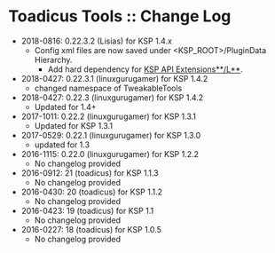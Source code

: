 # Toadicus Tools :: Change Log

* 2018-0816: 0.22.3.2 (Lisias) for KSP 1.4.x
	+ Config xml files are now saved under <KSP_ROOT>/PluginData Hierarchy.
		- Add hard dependency for [KSP API Extensions**/L**](https://github.com/net-lisias-ksp/KSPAPIExtensions). 
* 2018-0427: 0.22.3.1 (linuxgurugamer) for KSP 1.4.2
	+ changed namespace of TweakableTools
* 2018-0427: 0.22.3 (linuxgurugamer) for KSP 1.4.2
	+ Updated for 1.4+
* 2017-1011: 0.22.2 (linuxgurugamer) for KSP 1.3.1
	+ Updated for KSP 1.3.1
* 2017-0529: 0.22.1 (linuxgurugamer) for KSP 1.3.0
	+ updated for 1.3
* 2016-1115: 0.22.0 (linuxgurugamer) for KSP 1.2.2
	+ No changelog provided
* 2016-0912: 21 (toadicus) for KSP 1.1.3
	+ No changelog provided
* 2016-0430: 20 (toadicus) for KSP 1.1.2
	+ No changelog provided
* 2016-0423: 19 (toadicus) for KSP 1.1
	+ No changelog provided
* 2016-0227: 18 (toadicus) for KSP 1.0.5
	+ No changelog provided
